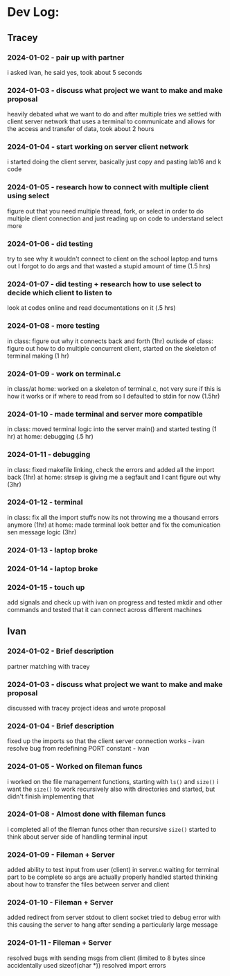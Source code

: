 # Dev Log:

## Tracey

### 2024-01-02 - pair up with partner
i asked ivan, he said yes, took about 5 seconds

### 2024-01-03 - discuss what project we want to make and make proposal
heavily debated what we want to do and after multiple tries we settled with client server network that uses
a terminal to communicate and allows for the access and transfer of data, took about 2 hours

### 2024-01-04 - start working on server client network
i started doing the client server, basically just copy and pasting lab16 and k code

### 2024-01-05 - research how to connect with multiple client using select
figure out that you need multiple thread, fork, or select in order to do multiple client connection and just reading
up on code to understand select more

### 2024-01-06 - did testing
try to see why it wouldn't connect to client on the school laptop and turns out I forgot to do args and that wasted
a stupid amount of time (1.5 hrs)

### 2024-01-07 - did testing + research how to use select to decide which client to listen to
look at codes online and read documentations on it (.5 hrs)

### 2024-01-08 - more testing
in class: figure out why it connects back and forth (1hr)
outisde of class: figure out how to do multiple concurrent client, started on the skeleton of terminal making (1 hr)

### 2024-01-09 - work on terminal.c
in class/at home: worked on a skeleton of terminal.c, not very sure if this is how it works or if where to read from so I
defaulted to stdin for now (1.5hr)

### 2024-01-10 - made terminal and server more compatible
in class: moved terminal logic into the server main() and started testing (1 hr)
at home: debugging (.5 hr)

### 2024-01-11 - debugging
in class: fixed makefile linking, check the errors and added all the import back (1hr)
at home: strsep is giving me a segfault and I cant figure out why (3hr)

### 2024-01-12 - terminal
in class: fix all the import stuffs now its not throwing me a thousand errors anymore (1hr)
at home: made terminal look better and fix the comunication sen message logic (3hr)

### 2024-01-13 - laptop broke

### 2024-01-14 - laptop broke

### 2024-01-15 - touch up
add signals and check up with ivan on progress and tested mkdir and other commands and tested that it can connect across different machines

## Ivan

### 2024-01-02 - Brief description
partner matching with tracey

### 2024-01-03 - discuss what project we want to make and make proposal
discussed with tracey project ideas and wrote proposal

### 2024-01-04 - Brief description
fixed up the imports so that the client server connection works - ivan
resolve bug from redefining PORT constant - ivan

### 2024-01-05 - Worked on fileman funcs
i worked on the file management functions, starting with `ls()` and `size()`
i want the `size()` to work recursively also with directories and started, but didn't finish implementing that

### 2024-01-08 - Almost done with fileman funcs
i completed all of the fileman funcs other than recursive `size()`
started to think about server side of handling terminal input

### 2024-01-09 - Fileman + Server
added ability to test input from user (client) in server.c
waiting for terminal part to be complete so args are actually properly handled
started thinking about how to transfer the files between server and client

### 2024-01-10 - Fileman + Server
added redirect from server stdout to client socket
tried to debug error with this causing the server to hang after sending a particularly large message

### 2024-01-11 - Fileman + Server
resolved bugs with sending msgs from client (limited to 8 bytes since accidentally used sizeof(char *))
resolved import errors
